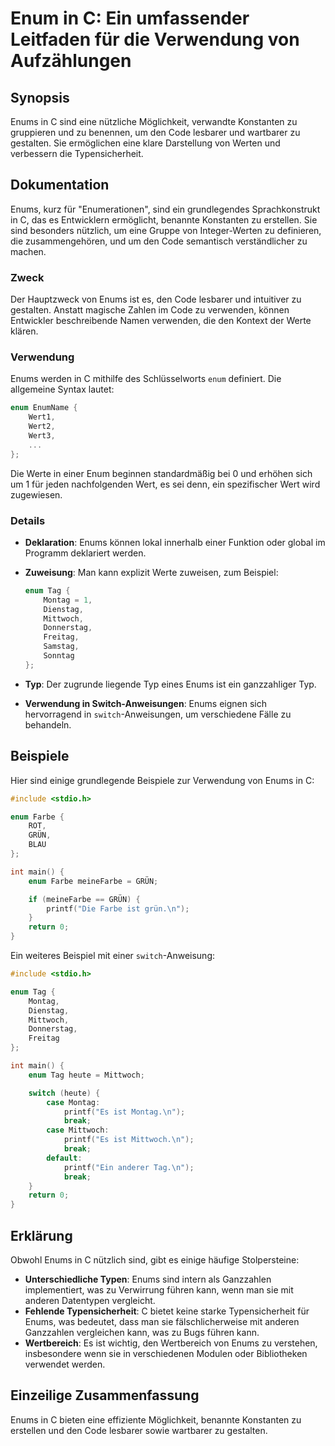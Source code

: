 <!--
Meta Description: # Enum in C: Ein umfassender Leitfaden für die Verwendung von Aufzählungen ## Synopsis Enums in C sind eine nützliche Möglichkeit, verwandte Konstante...
Meta Keywords: enums, enum, die, und, ein
-->

# Enum in C: Ein umfassender Leitfaden für die Verwendung von Aufzählungen

## Synopsis
Enums in C sind eine nützliche Möglichkeit, verwandte Konstanten zu gruppieren und zu benennen, um den Code lesbarer und wartbarer zu gestalten. Sie ermöglichen eine klare Darstellung von Werten und verbessern die Typensicherheit.

## Dokumentation
Enums, kurz für "Enumerationen", sind ein grundlegendes Sprachkonstrukt in C, das es Entwicklern ermöglicht, benannte Konstanten zu erstellen. Sie sind besonders nützlich, um eine Gruppe von Integer-Werten zu definieren, die zusammengehören, und um den Code semantisch verständlicher zu machen.

### Zweck
Der Hauptzweck von Enums ist es, den Code lesbarer und intuitiver zu gestalten. Anstatt magische Zahlen im Code zu verwenden, können Entwickler beschreibende Namen verwenden, die den Kontext der Werte klären.

### Verwendung
Enums werden in C mithilfe des Schlüsselworts `enum` definiert. Die allgemeine Syntax lautet:

```c
enum EnumName {
    Wert1,
    Wert2,
    Wert3,
    ...
};
```

Die Werte in einer Enum beginnen standardmäßig bei 0 und erhöhen sich um 1 für jeden nachfolgenden Wert, es sei denn, ein spezifischer Wert wird zugewiesen.

### Details
- **Deklaration**: Enums können lokal innerhalb einer Funktion oder global im Programm deklariert werden.
- **Zuweisung**: Man kann explizit Werte zuweisen, zum Beispiel:
  
  ```c
  enum Tag {
      Montag = 1,
      Dienstag,
      Mittwoch,
      Donnerstag,
      Freitag,
      Samstag,
      Sonntag
  };
  ```

- **Typ**: Der zugrunde liegende Typ eines Enums ist ein ganzzahliger Typ.
- **Verwendung in Switch-Anweisungen**: Enums eignen sich hervorragend in `switch`-Anweisungen, um verschiedene Fälle zu behandeln.

## Beispiele
Hier sind einige grundlegende Beispiele zur Verwendung von Enums in C:

```c
#include <stdio.h>

enum Farbe {
    ROT,
    GRÜN,
    BLAU
};

int main() {
    enum Farbe meineFarbe = GRÜN;

    if (meineFarbe == GRÜN) {
        printf("Die Farbe ist grün.\n");
    }
    return 0;
}
```

Ein weiteres Beispiel mit einer `switch`-Anweisung:

```c
#include <stdio.h>

enum Tag {
    Montag,
    Dienstag,
    Mittwoch,
    Donnerstag,
    Freitag
};

int main() {
    enum Tag heute = Mittwoch;

    switch (heute) {
        case Montag:
            printf("Es ist Montag.\n");
            break;
        case Mittwoch:
            printf("Es ist Mittwoch.\n");
            break;
        default:
            printf("Ein anderer Tag.\n");
            break;
    }
    return 0;
}
```

## Erklärung
Obwohl Enums in C nützlich sind, gibt es einige häufige Stolpersteine:

- **Unterschiedliche Typen**: Enums sind intern als Ganzzahlen implementiert, was zu Verwirrung führen kann, wenn man sie mit anderen Datentypen vergleicht.
- **Fehlende Typensicherheit**: C bietet keine starke Typensicherheit für Enums, was bedeutet, dass man sie fälschlicherweise mit anderen Ganzzahlen vergleichen kann, was zu Bugs führen kann.
- **Wertbereich**: Es ist wichtig, den Wertbereich von Enums zu verstehen, insbesondere wenn sie in verschiedenen Modulen oder Bibliotheken verwendet werden.

## Einzeilige Zusammenfassung
Enums in C bieten eine effiziente Möglichkeit, benannte Konstanten zu erstellen und den Code lesbarer sowie wartbarer zu gestalten.